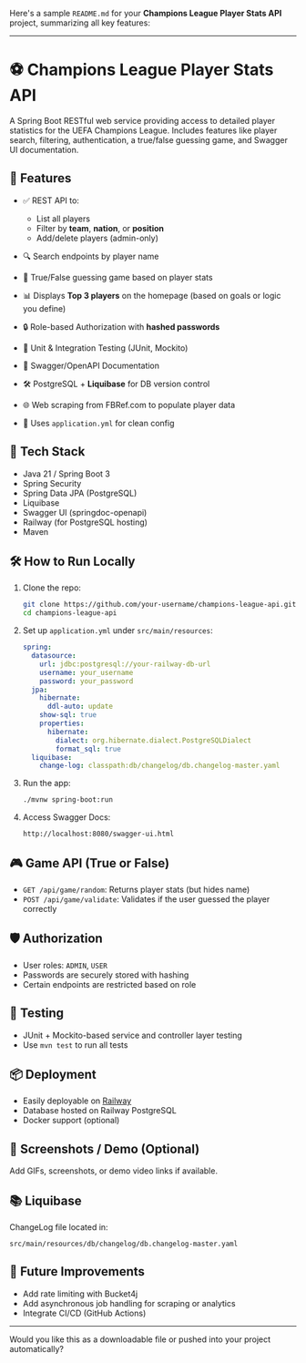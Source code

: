 Here's a sample `README.md` for your **Champions League Player Stats API** project, summarizing all key features:

---

# ⚽ Champions League Player Stats API

A Spring Boot RESTful web service providing access to detailed player statistics for the UEFA Champions League. Includes features like player search, filtering, authentication, a true/false guessing game, and Swagger UI documentation.

## 🚀 Features

* ✅ REST API to:

  * List all players
  * Filter by **team**, **nation**, or **position**
  * Add/delete players (admin-only)
* 🔍 Search endpoints by player name
* 🧠 True/False guessing game based on player stats
* 📊 Displays **Top 3 players** on the homepage (based on goals or logic you define)
* 🔒 Role-based Authorization with **hashed passwords**
* 🧪 Unit & Integration Testing (JUnit, Mockito)
* 📘 Swagger/OpenAPI Documentation
* 🛠 PostgreSQL + **Liquibase** for DB version control
* 🌐 Web scraping from FBRef.com to populate player data
* 🧾 Uses `application.yml` for clean config

## 🧱 Tech Stack

* Java 21 / Spring Boot 3
* Spring Security
* Spring Data JPA (PostgreSQL)
* Liquibase
* Swagger UI (springdoc-openapi)
* Railway (for PostgreSQL hosting)
* Maven

## 🛠 How to Run Locally

1. Clone the repo:

   ```bash
   git clone https://github.com/your-username/champions-league-api.git
   cd champions-league-api
   ```

2. Set up `application.yml` under `src/main/resources`:

   ```yaml
   spring:
     datasource:
       url: jdbc:postgresql://your-railway-db-url
       username: your_username
       password: your_password
     jpa:
       hibernate:
         ddl-auto: update
       show-sql: true
       properties:
         hibernate:
           dialect: org.hibernate.dialect.PostgreSQLDialect
           format_sql: true
     liquibase:
       change-log: classpath:db/changelog/db.changelog-master.yaml
   ```

3. Run the app:

   ```bash
   ./mvnw spring-boot:run
   ```

4. Access Swagger Docs:

   ```
   http://localhost:8080/swagger-ui.html
   ```

## 🎮 Game API (True or False)

* `GET /api/game/random`: Returns player stats (but hides name)
* `POST /api/game/validate`: Validates if the user guessed the player correctly

## 🛡 Authorization

* User roles: `ADMIN`, `USER`
* Passwords are securely stored with hashing
* Certain endpoints are restricted based on role

## 🧪 Testing

* JUnit + Mockito-based service and controller layer testing
* Use `mvn test` to run all tests

## 📦 Deployment

* Easily deployable on [Railway](https://railway.app)
* Database hosted on Railway PostgreSQL
* Docker support (optional)

## 📸 Screenshots / Demo (Optional)

Add GIFs, screenshots, or demo video links if available.

## 📚 Liquibase

ChangeLog file located in:

```
src/main/resources/db/changelog/db.changelog-master.yaml
```

## 📌 Future Improvements

* Add rate limiting with Bucket4j
* Add asynchronous job handling for scraping or analytics
* Integrate CI/CD (GitHub Actions)

---

Would you like this as a downloadable file or pushed into your project automatically?

